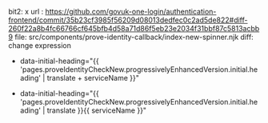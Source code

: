 bit2: x
url : https://github.com/govuk-one-login/authentication-frontend/commit/35b23cf3985f56209d08013dedfec0c2ad5de822#diff-260f22a8b4fc66766cf645bfb4d58a71d86f5eb23e2034f31bbf87c5813acbb9
file: src/components/prove-identity-callback/index-new-spinner.njk
diff: change expression 
- data-initial-heading="{{ 'pages.proveIdentityCheckNew.progressivelyEnhancedVersion.initial.heading' | translate + serviceName }}"
+ data-initial-heading="{{ 'pages.proveIdentityCheckNew.progressivelyEnhancedVersion.initial.heading' | translate }}{{ serviceName }}"